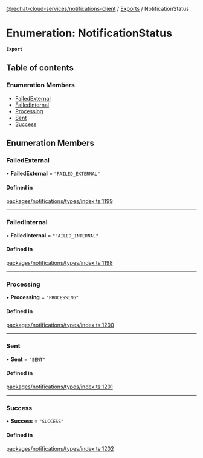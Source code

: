 [@redhat-cloud-services/notifications-client](../README.md) / [Exports](../modules.md) / NotificationStatus

# Enumeration: NotificationStatus

**`Export`**

## Table of contents

### Enumeration Members

- [FailedExternal](NotificationStatus.md#failedexternal)
- [FailedInternal](NotificationStatus.md#failedinternal)
- [Processing](NotificationStatus.md#processing)
- [Sent](NotificationStatus.md#sent)
- [Success](NotificationStatus.md#success)

## Enumeration Members

### FailedExternal

• **FailedExternal** = ``"FAILED_EXTERNAL"``

#### Defined in

[packages/notifications/types/index.ts:1199](https://github.com/RedHatInsights/javascript-clients/blob/master/packages/notifications/types/index.ts#L1199)

___

### FailedInternal

• **FailedInternal** = ``"FAILED_INTERNAL"``

#### Defined in

[packages/notifications/types/index.ts:1198](https://github.com/RedHatInsights/javascript-clients/blob/master/packages/notifications/types/index.ts#L1198)

___

### Processing

• **Processing** = ``"PROCESSING"``

#### Defined in

[packages/notifications/types/index.ts:1200](https://github.com/RedHatInsights/javascript-clients/blob/master/packages/notifications/types/index.ts#L1200)

___

### Sent

• **Sent** = ``"SENT"``

#### Defined in

[packages/notifications/types/index.ts:1201](https://github.com/RedHatInsights/javascript-clients/blob/master/packages/notifications/types/index.ts#L1201)

___

### Success

• **Success** = ``"SUCCESS"``

#### Defined in

[packages/notifications/types/index.ts:1202](https://github.com/RedHatInsights/javascript-clients/blob/master/packages/notifications/types/index.ts#L1202)
